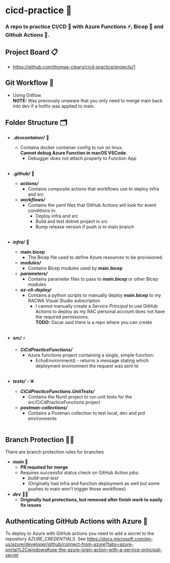 # cicd-practice 🤖

### A repo to practice CI/CD 🤖 with Azure Functions ⚡️, Bicep 💪 and Github Actions 🚀.  

## Project Board 📋
* https://github.com/thomas-cleary/cicd-practice/projects/1

## Git Workflow 🧬
* Using Gitflow. <br>
**NOTE:** Was previously unaware that you only need to merge main back into dev if a hotfix was applied to main. 

## Folder Structure 🗂
* ***.devcontainer/*** 🐳
    * Contains docker container config to run on linux.  
    **Cannot debug Azure Function in macOS VSCode.**
        * Debugger does not attach properly to Function App
    <br><br>

* ***.github/*** 🐙
    * ***actions/***
        * Contains composite actions that workflows use to deploy infra and src
    * ***workflows/***
        * Contains the yaml files that GitHub Actions will look for event conditions in:
            * Deploy infra and src
            * Build and test dotnet project in src
            * Bump release version if push is to main branch
    <br><br>

* ***infra/*** 🧱
    * **main.bicep**  
        * The Bicep file used to define Azure resources to be provisioned.
    * ***modules/***  
        * Contains Bicep modules used by **main.bicep**
    * ***parameters/***
        * Contains parameter files to pass to ***main.bicep*** or other Bicep modules
    * ***az-cli-deploy/***
        * Contains a python scripts to manually deploy **main.bicep** to my RACWA Visual Studio subscription  
            * I cannot manually create a *Service Principal* to use GitHub Actions to deploy as my RAC personal account does not have the required permissions.  
            **TODO:** Oscar said there is a repo where you can create
    <br><br>

* ***src/*** ⚡️
    * ***CiCdPracticeFunctions/***
        * Azure functions project containing a single, simple function:
            * EchoEnvironment() - returns a message stating which deployment environment the request was sent to
    <br><br>

* ***tests/*** ✅❌
    * ***CiCdPracticeFunctions.UnitTests/***
        * Contains the Nunit project to run unit tests for the src/CiCdPracticeFunctions project
    * ***postman-collections/***
        * Contains a Postman collection to test local, dev and prd environments
    <br><br>
    
## Branch Protection 👮‍♀️
There are branch protection rules for branches
* ***main*** 👑
    * **PR required for merge**
    * Requires successful status check on GitHub Action jobs:
        * *build-and-test*
        * (Originally had infra and function deployment as well but some pushes to main won't trigger those workflows)
* ***dev*** 🧑‍💻
    * **Originally had protections, but removed after finish work to easily fix issues**


## Authenticating GitHub Actions with Azure 🔐
To deploy to Azure with GitHub actions you need to add a secret to the repository *AZURE_CREDENTIALS*. 
See https://docs.microsoft.com/en-us/azure/developer/github/connect-from-azure?tabs=azure-portal%2Cwindows#use-the-azure-login-action-with-a-service-principal-secret